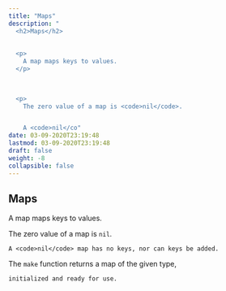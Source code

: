 ```yaml
---
title: "Maps"
description: "
  <h2>Maps</h2>
  
  
  <p>
    A map maps keys to values.
  </p>
  

  
  <p>
    The zero value of a map is <code>nil</code>.


    A <code>nil</co"
date: 03-09-2020T23:19:48
lastmod: 03-09-2020T23:19:48
draft: false
weight: -8
collapsible: false
---
```


  <h2>Maps</h2>
  
  
  <p>
    A map maps keys to values.
  </p>
  

  
  <p>
    The zero value of a map is <code>nil</code>.


    A <code>nil</code> map has no keys, nor can keys be added.
  </p>
  

  
  <p>
    The <code>make</code> function returns a map of the given type,


    initialized and ready for use.
  </p>
  

	
		
	


                                                